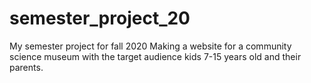 # semester_project_20
My semester project for fall 2020
Making a website for a community science museum with the target audience kids 7-15 years old and their parents.


